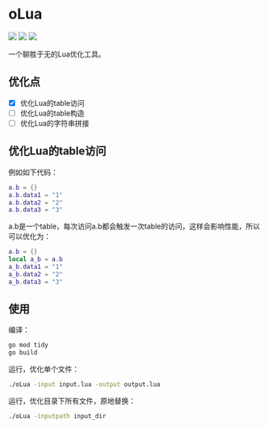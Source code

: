 # oLua
[<img src="https://img.shields.io/github/license/esrrhs/oLua">](https://github.com/esrrhs/oLua)
[<img src="https://img.shields.io/github/languages/top/esrrhs/oLua">](https://github.com/esrrhs/oLua)
[<img src="https://img.shields.io/github/actions/workflow/status/esrrhs/oLua/go.yml?branch=master">](https://github.com/esrrhs/oLua/actions)

一个聊胜于无的Lua优化工具。

## 优化点
- [x] 优化Lua的table访问
- [ ] 优化Lua的table构造
- [ ] 优化Lua的字符串拼接

## 优化Lua的table访问
例如如下代码：
```lua
a.b = {}
a.b.data1 = "1"
a.b.data2 = "2"
a.b.data3 = "3"
```
a.b是一个table，每次访问a.b都会触发一次table的访问，这样会影响性能，所以可以优化为：
```lua
a.b = {}
local a_b = a.b
a_b.data1 = "1"
a_b.data2 = "2"
a_b.data3 = "3"
```

## 使用
编译：
```bash
go mod tidy
go build
```
运行，优化单个文件：
```bash
./oLua -input input.lua -output output.lua
```
运行，优化目录下所有文件，原地替换：
```bash
./oLua -inputpath input_dir
```
